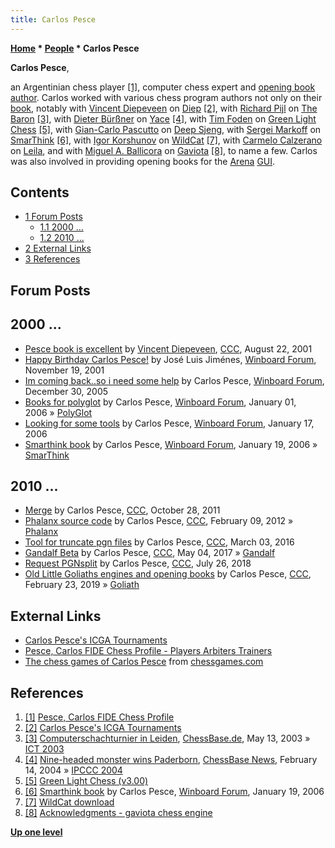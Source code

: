 ```yaml
---
title: Carlos Pesce
---
```

**[Home](Home "Home") * [People](People "People") * Carlos Pesce**

**Carlos Pesce**,

an Argentinian chess player <a id="cite-note-1" href="#cite-ref-1">[1]</a>, computer chess expert and [opening book author](Category:Opening_Book_Author "Category:Opening Book Author").
Carlos worked with various chess program authors not only on their [book](Opening_Book "Opening Book"), notably with [Vincent Diepeveen](Vincent_Diepeveen "Vincent Diepeveen") on [Diep](Diep "Diep") <a id="cite-note-2" href="#cite-ref-2">[2]</a>, with [Richard Pijl](Richard_Pijl "Richard Pijl") on [The Baron](The_Baron "The Baron") <a id="cite-note-3" href="#cite-ref-3">[3]</a>,
with [Dieter Bürßner](Dieter_B%C3%BCr%C3%9Fner "Dieter Bürßner") on [Yace](Yace "Yace") <a id="cite-note-4" href="#cite-ref-4">[4]</a>, with [Tim Foden](Tim_Foden "Tim Foden") on [Green Light Chess](Green_Light_Chess "Green Light Chess") <a id="cite-note-5" href="#cite-ref-5">[5]</a>, with [Gian-Carlo Pascutto](Gian-Carlo_Pascutto "Gian-Carlo Pascutto") on [Deep Sjeng](Deep_Sjeng "Deep Sjeng"), with [Sergei Markoff](Sergei_Markoff "Sergei Markoff") on [SmarThink](SmarThink "SmarThink") <a id="cite-note-6" href="#cite-ref-6">[6]</a>, with [Igor Korshunov](Igor_Korshunov "Igor Korshunov") on [WildCat](WildCat "WildCat") <a id="cite-note-7" href="#cite-ref-7">[7]</a>, with [Carmelo Calzerano](Carmelo_Calzerano "Carmelo Calzerano") on [Leila](Leila "Leila"), and with [Miguel A. Ballicora](Miguel_A._Ballicora "Miguel A. Ballicora") on [Gaviota](Gaviota "Gaviota") <a id="cite-note-8" href="#cite-ref-8">[8]</a>, to name a few.
Carlos was also involved in providing opening books for the [Arena](Arena "Arena") [GUI](GUI "GUI").

## Contents

- [1 Forum Posts](#forum-posts)
  - [1.1 2000 ...](#2000-...)
  - [1.2 2010 ...](#2010-...)
- [2 External Links](#external-links)
- [3 References](#references)

## Forum Posts

## 2000 ...

- [Pesce book is excellent](https://www.stmintz.com/ccc/index.php?id=184883) by [Vincent Diepeveen](Vincent_Diepeveen "Vincent Diepeveen"), [CCC](CCC "CCC"), August 22, 2001
- [Happy Birthday Carlos Pesce!](http://www.open-aurec.com/wbforum/viewtopic.php?f=18&t=35090) by José Luis Jiménes, [Winboard Forum](Computer_Chess_Forums "Computer Chess Forums"), November 19, 2001
- [Im coming back..so i need some help](http://www.open-aurec.com/wbforum/viewtopic.php?f=2&t=4051&p=20626) by Carlos Pesce, [Winboard Forum](Computer_Chess_Forums "Computer Chess Forums"), December 30, 2005
- [Books for polyglot](http://www.open-aurec.com/wbforum/viewtopic.php?f=2&t=4061&p=20684) by Carlos Pesce, [Winboard Forum](Computer_Chess_Forums "Computer Chess Forums"), January 01, 2006 » [PolyGlot](PolyGlot "PolyGlot")
- [Looking for some tools](http://www.open-aurec.com/wbforum/viewtopic.php?f=2&t=4168&p=21368) by Carlos Pesce, [Winboard Forum](Computer_Chess_Forums "Computer Chess Forums"), January 17, 2006
- [Smarthink book](http://www.open-aurec.com/wbforum/viewtopic.php?f=2&t=4182&p=21458) by Carlos Pesce, [Winboard Forum](Computer_Chess_Forums "Computer Chess Forums"), January 19, 2006 » [SmarThink](SmarThink "SmarThink")

## 2010 ...

- [Merge](http://www.talkchess.com/forum3/viewtopic.php?f=2&t=40918) by Carlos Pesce, [CCC](CCC "CCC"), October 28, 2011
- [Phalanx source code](http://www.talkchess.com/forum3/viewtopic.php?f=2&t=42398) by Carlos Pesce, [CCC](CCC "CCC"), February 09, 2012 » [Phalanx](Phalanx "Phalanx")
- [Tool for truncate pgn files](http://www.talkchess.com/forum3/viewtopic.php?f=2&t=59417) by Carlos Pesce, [CCC](CCC "CCC"), March 03, 2016
- [Gandalf Beta](http://www.talkchess.com/forum3/viewtopic.php?f=2&t=63893) by Carlos Pesce, [CCC](CCC "CCC"), May 04, 2017 » [Gandalf](Gandalf "Gandalf")
- [Request PGNsplit](http://www.talkchess.com/forum3/viewtopic.php?f=2&t=68077) by Carlos Pesce, [CCC](CCC "CCC"), July 26, 2018
- [Old Little Goliaths engines and opening books](http://www.talkchess.com/forum3/viewtopic.php?f=2&t=69999) by Carlos Pesce, [CCC](CCC "CCC"), February 23, 2019 » [Goliath](Goliath "Goliath")

## External Links

- [Carlos Pesce's ICGA Tournaments](https://www.game-ai-forum.org/icga-tournaments/person.php?id=623)
- [Pesce, Carlos FIDE Chess Profile - Players Arbiters Trainers](http://ratings.fide.com/card.phtml?event=105872)
- [The chess games of Carlos Pesce](http://www.chessgames.com/perl/chessplayer?pid=159597) from [chessgames.com](http://www.chessgames.com/index.html)

## References

1. <a id="cite-ref-1" href="#cite-note-1">[1]</a> [Pesce, Carlos FIDE Chess Profile](http://ratings.fide.com/card.phtml?event=105872)
1. <a id="cite-ref-2" href="#cite-note-2">[2]</a> [Carlos Pesce's ICGA Tournaments](https://www.game-ai-forum.org/icga-tournaments/person.php?id=623)
1. <a id="cite-ref-3" href="#cite-note-3">[3]</a> [Computerschachturnier in Leiden](https://de.chessbase.com/post/computerschachturnier-in-leiden), [ChessBase.de](ChessBase "ChessBase"), May 13, 2003 » [ICT 2003](ICT_2003 "ICT 2003")
1. <a id="cite-ref-4" href="#cite-note-4">[4]</a> [Nine-headed monster wins Paderborn](https://en.chessbase.com/post/nine-headed-monster-wins-paderborn), [ChessBase News](ChessBase "ChessBase"), February 14, 2004 » [IPCCC 2004](IPCCC_2004 "IPCCC 2004")
1. <a id="cite-ref-5" href="#cite-note-5">[5]</a> [Green Light Chess (v3.00)](http://www.7sun.com/chess/oldversions/218/index.php)
1. <a id="cite-ref-6" href="#cite-note-6">[6]</a> [Smarthink book](http://www.open-aurec.com/wbforum/viewtopic.php?f=2&t=4182&p=21458) by Carlos Pesce, [Winboard Forum](Computer_Chess_Forums "Computer Chess Forums"), January 19, 2006
1. <a id="cite-ref-7" href="#cite-note-7">[7]</a> [WildCat download](http://www.igorkorshunov.narod.ru/WildCat/)
1. <a id="cite-ref-8" href="#cite-note-8">[8]</a> [Acknowledgments - gaviota chess engine](https://sites.google.com/site/gaviotachessengine/Home/acknowledgments)

**[Up one level](People "People")**

